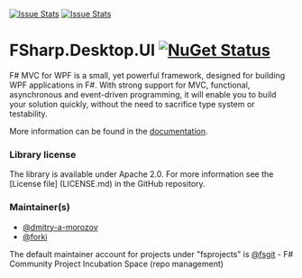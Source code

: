 [![Issue Stats](http://issuestats.com/github/fsprojects/FSharp.Desktop.UI/badge/issue)](http://issuestats.com/github/fsprojects/FSharp.Desktop.UI)
[![Issue Stats](http://issuestats.com/github/fsprojects/FSharp.Desktop.UI/badge/pr)](http://issuestats.com/github/fsprojects/FSharp.Desktop.UI)

FSharp.Desktop.UI [![NuGet Status](http://img.shields.io/nuget/v/FSharp.Desktop.UI.svg?style=flat)](https://www.nuget.org/packages/FSharp.Desktop.UI/)
==============================

F# MVC for WPF is a small, yet powerful framework, designed for building WPF applications in F#. With strong support for MVC, functional, asynchronous and event-driven programming, it will enable you to build your solution quickly, without the need to sacrifice type system or testability.

More information can be found in the [documentation](http://fsprojects.github.io/FSharp.Desktop.UI/).

### Library license

The library is available under Apache 2.0. For more information see the [License file] 
(LICENSE.md) in the GitHub repository.

### Maintainer(s)

- [@dmitry-a-morozov](https://github.com/dmitry-a-morozov)
- [@forki](https://github.com/forki)

The default maintainer account for projects under "fsprojects" is [@fsgit](https://github.com/fsgit) - F# Community Project Incubation Space (repo management)
